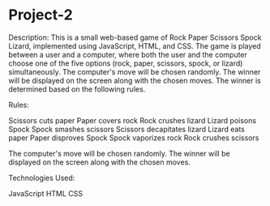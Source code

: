 # Project-2
Description:
This is a small web-based game of Rock Paper Scissors Spock Lizard, implemented using JavaScript, HTML, and CSS. The game is played between a user and a computer, where both the user and the computer choose one of the five options (rock, paper, scissors, spock, or lizard) simultaneously. The computer's move will be chosen randomly.
The winner will be displayed on the screen along with the chosen moves. The winner is determined based on the following rules.

Rules:

Scissors cuts paper
Paper covers rock
Rock crushes lizard
Lizard poisons Spock
Spock smashes scissors
Scissors decapitates lizard
Lizard eats paper
Paper disproves Spock
Spock vaporizes rock
Rock crushes scissors


The computer's move will be chosen randomly.
The winner will be displayed on the screen along with the chosen moves.

Technologies Used:

JavaScript
HTML
CSS
